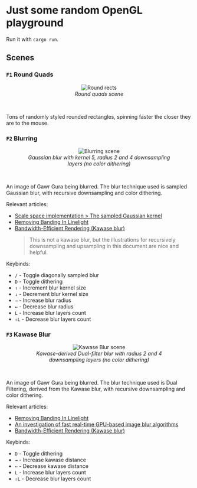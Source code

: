 # Just some random OpenGL playground

Run it with `cargo run`.

## Scenes

### `F1` Round Quads

<div align="center">
  <figure align="center">
    <img  align="center" src="https://fs.speykious.dev/opengl-squares/round-rects.png" alt="Round rects" />
    <figcaption align="center"><i>Round quads scene</i></figcaption>
  </figure>
</div>

&nbsp;

Tons of randomly styled rounded rectangles, spinning faster the closer they are to the mouse.

### `F2` Blurring

<div align="center">
  <figure align="center">
    <img  align="center" src="https://fs.speykious.dev/opengl-squares/blur-gaussian-k5r2l4.png" alt="Blurring scene" />
    <figcaption align="center"><i>Gaussian blur with kernel 5, radius 2 and 4 downsampling layers (no color dithering)</i></figcaption>
  </figure>
</div>

&nbsp;

An image of Gawr Gura being blurred.
The blur technique used is sampled Gaussian blur, with recursive downsampling and color dithering.

Relevant articles:
- [Scale space implementation > The sampled Gaussian kernel][sampled-gaussian-kernel]
- [Removing Banding In Linelight][removing-banding-in-linelight]
- [Bandwidth-Efficient Rendering (Kawase blur)][bandwidth-efficient-rendering]
  > This is not a kawase blur, but the illustrations for recursively downsampling and upsampling in this document are nice and helpful.

Keybinds:
- `/` - Toggle diagonally sampled blur
- `D` - Toggle dithering
- `↑` - Increment blur kernel size
- `↓` - Decrement blur kernel size
- `→` - Increase blur radius
- `←` - Decrease blur radius
- `L` - Increase blur layers count
- `⇧L` - Decrease blur layers count

### `F3` Kawase Blur

<div align="center">
  <figure align="center">
    <img  align="center" src="https://fs.speykious.dev/opengl-squares/blur-kawase-r2l4.png" alt="Kawase Blur scene" />
    <figcaption align="center"><i>Kawase-derived Dual-filter blur with radius 2 and 4 downsampling layers (no color dithering)</i></figcaption>
  </figure>
</div>

&nbsp;

An image of Gawr Gura being blurred.
The blur technique used is Dual Filtering, derived from the Kawase blur, with recursive downsampling and color dithering.

Relevant articles:
- [Removing Banding In Linelight][removing-banding-in-linelight]
- [An investigation of fast real-time GPU-based image blur algorithms][investigation-blur-algorithms]
- [Bandwidth-Efficient Rendering (Kawase blur)][bandwidth-efficient-rendering]

[sampled-gaussian-kernel]: https://en.wikipedia.org/wiki/Scale_space_implementation#The_sampled_Gaussian_kernel
[removing-banding-in-linelight]: https://pixelmager.github.io/linelight/banding.html
[bandwidth-efficient-rendering]: https://community.arm.com/cfs-file/__key/communityserver-blogs-components-weblogfiles/00-00-00-20-66/siggraph2015_2D00_mmg_2D00_marius_2D00_notes.pdf
[investigation-blur-algorithms]: https://www.intel.com/content/www/us/en/developer/articles/technical/an-investigation-of-fast-real-time-gpu-based-image-blur-algorithms.html

Keybinds:
- `D` - Toggle dithering
- `→` - Increase kawase distance
- `←` - Decrease kawase distance
- `L` - Increase blur layers count
- `⇧L` - Decrease blur layers count
